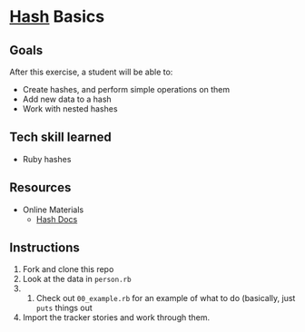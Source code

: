 # [Hash](http://www.ruby-doc.org/core-2.1.2/Hash.html) Basics

## Goals

After this exercise, a student will be able to:

* Create hashes, and perform simple operations on them
* Add new data to a hash
* Work with nested hashes

## Tech skill learned

* Ruby hashes

## Resources

* Online Materials
    * [Hash Docs](http://www.ruby-doc.org/core-2.1.2/Hash.html)

## Instructions

1. Fork and clone this repo
1. Look at the data in `person.rb`
2. 1. Check out `00_example.rb` for an example of what to do (basically, just `puts` things out
1. Import the tracker stories and work through them.
